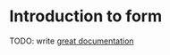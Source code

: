 # Introduction to form

TODO: write [great documentation](http://jacobian.org/writing/what-to-write/)
